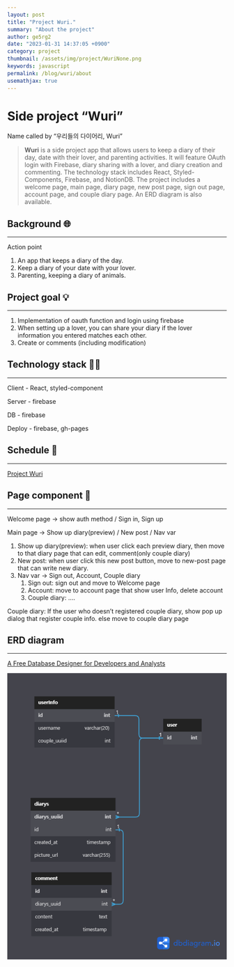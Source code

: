 ```yaml
---
layout: post
title: "Project Wuri."
summary: "About the project"
author: ge5rg2
date: "2023-01-31 14:37:05 +0900"
category: project
thumbnail: /assets/img/project/WuriNone.png
keywords: javascript
permalink: /blog/wuri/about
usemathjax: true
---
```


# Side project “Wuri”

Name called by “우리들의 다이어리, Wuri”

> **Wuri** is a side project app that allows users to keep a diary of their day, date with their lover, and parenting activities. It will feature OAuth login with Firebase, diary sharing with a lover, and diary creation and commenting. The technology stack includes React, Styled-Components, Firebase, and NotionDB. The project includes a welcome page, main page, diary page, new post page, sign out page, account page, and couple diary page. An ERD diagram is also available.

## Background 🌐

---

Action point

1. An app that keeps a diary of the day.
2. Keep a diary of your date with your lover.
3. Parenting, keeping a diary of animals.

## Project goal 💡

---

1. Implementation of oauth function and login using firebase
2. When setting up a lover, you can share your diary if the lover information you entered matches each other.
3. Create or comments (including modification)

## Technology stack 👨‍🔧

---

Client - React, styled-component

Server - firebase

DB - firebase

Deploy - firebase, gh-pages

## Schedule 📆

---

[Project Wuri](https://www.notion.so/c00f659653444fa38152b99ee6deaeb7)

## Page component 📃

---

Welcome page → show auth method / Sign in, Sign up

Main page → Show up diary(preview) / New post / Nav var

1. Show up diary(preview): when user click each preview diary, then move to that diary page that can edit, comment(only couple diary)
2. New post: when user click this new post button, move to new-post page that can write new diary.
3. Nav var → Sign out, Account, Couple diary
   1. Sign out: sign out and move to Welcome page
   2. Account: move to account page that show user Info, delete account
   3. Couple diary: ….

Couple diary: If the user who doesn’t registered couple diary, show pop up dialog that register couple info. else move to couple diary page

## ERD diagram

---

[A Free Database Designer for Developers and Analysts](https://dbdiagram.io/d/63f3006c296d97641d822e33)

![ERD](assets/img/../../../assets/img/project/ERD.png)
